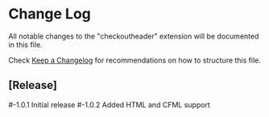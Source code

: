 # Change Log
All notable changes to the "checkoutheader" extension will be documented in this file.

Check [Keep a Changelog](http://keepachangelog.com/) for recommendations on how to structure this file.

## [Release]
#-1.0.1
    Initial release
#-1.0.2
    Added HTML and CFML support